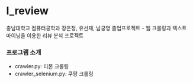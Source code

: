# I_review
충남대학교 컴퓨터공학과 장은정, 유선재, 남궁명 졸업프로젝트 - 웹 크롤링과 텍스트 마이닝을 이용한 리뷰 분석 프로젝트


### 프로그램 소개 

- crawler.py: 티몬 크롤링
- crawler_selenium.py: 쿠팡 크롤링 
